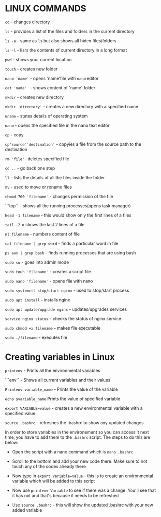 # LINUX COMMANDS
```cd``` - changes directory

```ls``` - provides a list of the files and folders in the current directory

```ls -a``` - same as ```ls``` but also shows all hiden files/folders

```ls -l``` - lisrs the contents of current directory in a long format

```pwd``` - shows your current location

```touch``` - creates new folder

```nano 'name'``` - opens 'name'file with ```nano``` editor

```cat 'name' ``` - shows content of 'name' folder

```mkdir``` - creates new directory

```mkdir 'directory'``` - creates a new directory with a specified name

```uname``` - states details of operating system

```nano``` - opens the specified file in the nano text editor

```cp``` - copy

```cp'source''destination'``` - copyies a file from the source path to the destination

```rm 'file'```- deletes specified file

```cd ..``` - go back one step

```ll``` - lists the details of all the files inside the folder

```mv``` - used to move or rename files

```chmod 700 'filename'``` - changes permission of the file

```top`` - shows all the running processes(opens task manager)

```head -1 filename``` - this would show only the first lines of a files

```tail -2``` = shows the last 2 lines of a file

```nl filename``` - numbers content of file

```cat filename | grep word``` - finds a particular word in file

```ps aux | grep bash``` - finds running processes that are using bash

```sudo su``` - goes into admin mode

```sudo touh 'filename'``` - creates a script file

```sudo nano 'filename'``` - opens file with nano

```sudo systemctl stop/start nginx``` - used to stop/start process

```sudo apt install``` - installs nginx

```sudo apt update/upgrade nginx``` - updates/upgrades services

```service nginx status``` - checks the status of nginx service

```sudo chmod +x filename``` - makes file executable

```sudo ./filename``` - executes file


# Creating variables in Linux

```printenv``` - Prints all the environmental variables

```env`` - Shows all current variables and their values

```Printenv variable_name``` - Prints the value of the variable

```echo $variable_name``` Prints the value of specified variable

```export VARIABLE=value``` - creates a new environmental variable with a specified value

```source .bashrc``` - refreshes the .bashrc to show any updated changes

In order to store variables in the environement so you can access it next time, you have to add them to the ```.bashrc``` script. The steps to do this are below:

- Open the script with a nano command which is ```nano .bashrc```

- Scroll to the bottom and add your new code there. Make sure to not touch any of the codes already there

- Now type in ```export Variable=value``` - this is to create an environmental variable which will be added to this script

- Now use ```printenv Variable``` to see if there was a change. You'll see that it has not and that's because it needs to be refreshed

- Use ```source .bashrc``` - this will show the updated .bashrc with your new added variable
